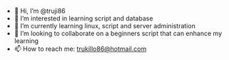 - 👋 Hi, I’m @truji86
- 👀 I’m interested in learning script and database
- 🌱 I’m currently learning linux, script and server administration
- 💞️ I’m looking to collaborate on a beginners script that can enhance my learning
- 📫 How to reach me: trukillo86@hotmail.com

<!---
truji86/truji86 is a ✨ special ✨ repository because its `README.md` (this file) appears on your GitHub profile.
You can click the Preview link to take a look at your changes.
--->
